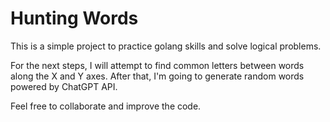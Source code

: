 # Hunting Words

This is a simple project to practice golang skills and solve logical problems.

For the next steps, I will attempt to find common letters between words along the X and Y axes. After that, I'm going to generate random words powered by ChatGPT API.

Feel free to collaborate and improve the code.